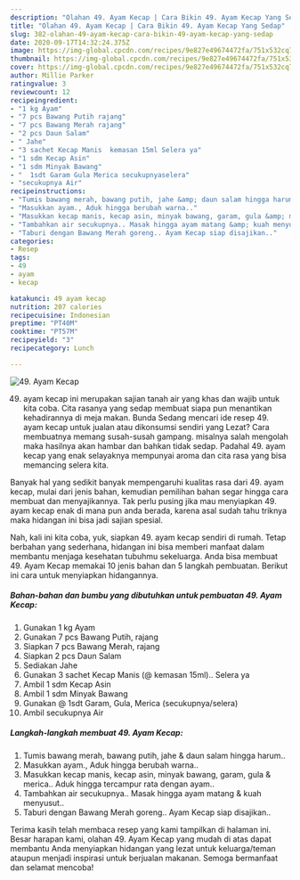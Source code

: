 ```yaml
---
description: "Olahan 49. Ayam Kecap | Cara Bikin 49. Ayam Kecap Yang Sedap"
title: "Olahan 49. Ayam Kecap | Cara Bikin 49. Ayam Kecap Yang Sedap"
slug: 382-olahan-49-ayam-kecap-cara-bikin-49-ayam-kecap-yang-sedap
date: 2020-09-17T14:32:24.375Z
image: https://img-global.cpcdn.com/recipes/9e827e49674472fa/751x532cq70/49-ayam-kecap-foto-resep-utama.jpg
thumbnail: https://img-global.cpcdn.com/recipes/9e827e49674472fa/751x532cq70/49-ayam-kecap-foto-resep-utama.jpg
cover: https://img-global.cpcdn.com/recipes/9e827e49674472fa/751x532cq70/49-ayam-kecap-foto-resep-utama.jpg
author: Millie Parker
ratingvalue: 3
reviewcount: 12
recipeingredient:
- "1 kg Ayam"
- "7 pcs Bawang Putih rajang"
- "7 pcs Bawang Merah rajang"
- "2 pcs Daun Salam"
- " Jahe"
- "3 sachet Kecap Manis  kemasan 15ml Selera ya"
- "1 sdm Kecap Asin"
- "1 sdm Minyak Bawang"
- "  1sdt Garam Gula Merica secukupnyaselera"
- "secukupnya Air"
recipeinstructions:
- "Tumis bawang merah, bawang putih, jahe &amp; daun salam hingga harum.."
- "Masukkan ayam., Aduk hingga berubah warna.."
- "Masukkan kecap manis, kecap asin, minyak bawang, garam, gula &amp; merica.. Aduk hingga tercampur rata dengan ayam.."
- "Tambahkan air secukupnya.. Masak hingga ayam matang &amp; kuah menyusut.."
- "Taburi dengan Bawang Merah goreng.. Ayam Kecap siap disajikan.."
categories:
- Resep
tags:
- 49
- ayam
- kecap

katakunci: 49 ayam kecap 
nutrition: 207 calories
recipecuisine: Indonesian
preptime: "PT40M"
cooktime: "PT57M"
recipeyield: "3"
recipecategory: Lunch

---
```



![49. Ayam Kecap](https://img-global.cpcdn.com/recipes/9e827e49674472fa/751x532cq70/49-ayam-kecap-foto-resep-utama.jpg)


49. ayam kecap ini merupakan sajian tanah air yang khas dan wajib untuk kita coba. Cita rasanya yang sedap membuat siapa pun menantikan kehadirannya di meja makan.
Bunda Sedang mencari ide resep 49. ayam kecap untuk jualan atau dikonsumsi sendiri yang Lezat? Cara membuatnya memang susah-susah gampang. misalnya salah mengolah maka hasilnya akan hambar dan bahkan tidak sedap. Padahal 49. ayam kecap yang enak selayaknya mempunyai aroma dan cita rasa yang bisa memancing selera kita.



Banyak hal yang sedikit banyak mempengaruhi kualitas rasa dari 49. ayam kecap, mulai dari jenis bahan, kemudian pemilihan bahan segar hingga cara membuat dan menyajikannya. Tak perlu pusing jika mau menyiapkan 49. ayam kecap enak di mana pun anda berada, karena asal sudah tahu triknya maka hidangan ini bisa jadi sajian spesial.


Nah, kali ini kita coba, yuk, siapkan 49. ayam kecap sendiri di rumah. Tetap berbahan yang sederhana, hidangan ini bisa memberi manfaat dalam membantu menjaga kesehatan tubuhmu sekeluarga. Anda bisa membuat 49. Ayam Kecap memakai 10 jenis bahan dan 5 langkah pembuatan. Berikut ini cara untuk menyiapkan hidangannya.

<!--inarticleads1-->

##### Bahan-bahan dan bumbu yang dibutuhkan untuk pembuatan 49. Ayam Kecap:

1. Gunakan 1 kg Ayam
1. Gunakan 7 pcs Bawang Putih, rajang
1. Siapkan 7 pcs Bawang Merah, rajang
1. Siapkan 2 pcs Daun Salam
1. Sediakan  Jahe
1. Gunakan 3 sachet Kecap Manis (@ kemasan 15ml).. Selera ya
1. Ambil 1 sdm Kecap Asin
1. Ambil 1 sdm Minyak Bawang
1. Gunakan  @ 1sdt Garam, Gula, Merica (secukupnya/selera)
1. Ambil secukupnya Air




<!--inarticleads2-->

##### Langkah-langkah membuat 49. Ayam Kecap:

1. Tumis bawang merah, bawang putih, jahe &amp; daun salam hingga harum..
1. Masukkan ayam., Aduk hingga berubah warna..
1. Masukkan kecap manis, kecap asin, minyak bawang, garam, gula &amp; merica.. Aduk hingga tercampur rata dengan ayam..
1. Tambahkan air secukupnya.. Masak hingga ayam matang &amp; kuah menyusut..
1. Taburi dengan Bawang Merah goreng.. Ayam Kecap siap disajikan..




Terima kasih telah membaca resep yang kami tampilkan di halaman ini. Besar harapan kami, olahan 49. Ayam Kecap yang mudah di atas dapat membantu Anda menyiapkan hidangan yang lezat untuk keluarga/teman ataupun menjadi inspirasi untuk berjualan makanan. Semoga bermanfaat dan selamat mencoba!
